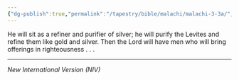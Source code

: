 ```yaml
---
{"dg-publish":true,"permalink":"/tapestry/bible/malachi/malachi-3-3a/","title":"Malachi 3:3a","hide":true,"tags":["bible-verse"],"dgHomeLink":true,"dgShowLocalGraph":true,"dgEnableSearch":true}
---
```


He will sit as a refiner and purifier of silver; he will purify the Levites and refine them like gold and silver. Then the Lord will have men who will bring offerings in righteousness . . . 

---
*New International Version (NIV)*